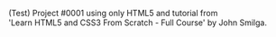 (Test) Project #0001 using only HTML5 and tutorial from<br>
'Learn HTML5 and CSS3 From Scratch - Full Course' by John Smilga.
